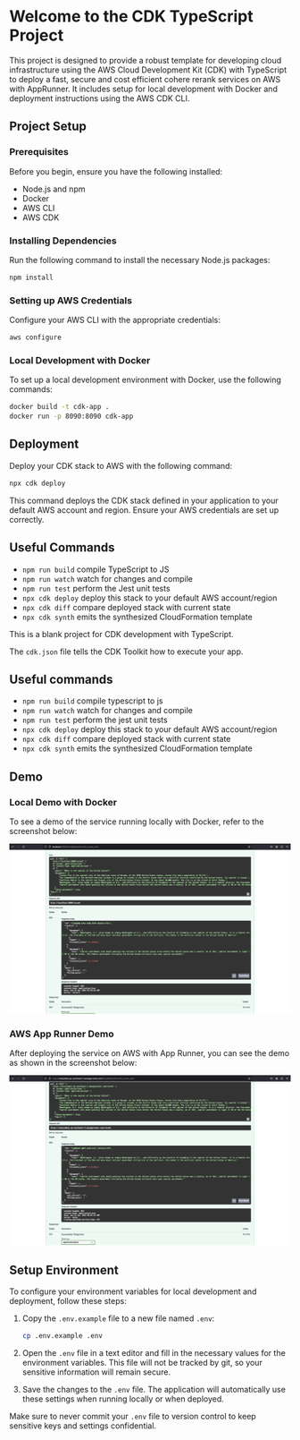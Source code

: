 # Welcome to the CDK TypeScript Project

This project is designed to provide a robust template for developing cloud infrastructure using the AWS Cloud Development Kit (CDK) with TypeScript to deploy a fast, secure and cost efficient cohere rerank services on AWS with AppRunner. It includes setup for local development with Docker and deployment instructions using the AWS CDK CLI.

## Project Setup

### Prerequisites

Before you begin, ensure you have the following installed:

- Node.js and npm
- Docker
- AWS CLI
- AWS CDK

### Installing Dependencies

Run the following command to install the necessary Node.js packages:

```bash
npm install
```

### Setting up AWS Credentials

Configure your AWS CLI with the appropriate credentials:

```bash
aws configure
```

### Local Development with Docker

To set up a local development environment with Docker, use the following commands:

```bash
docker build -t cdk-app .
docker run -p 8090:8090 cdk-app
```

## Deployment

Deploy your CDK stack to AWS with the following command:

```bash
npx cdk deploy
```

This command deploys the CDK stack defined in your application to your default AWS account and region. Ensure your AWS credentials are set up correctly.

## Useful Commands

- `npm run build`   compile TypeScript to JS
- `npm run watch`   watch for changes and compile
- `npm run test`    perform the Jest unit tests
- `npx cdk deploy`  deploy this stack to your default AWS account/region
- `npx cdk diff`    compare deployed stack with current state
- `npx cdk synth`   emits the synthesized CloudFormation template

This is a blank project for CDK development with TypeScript.

The `cdk.json` file tells the CDK Toolkit how to execute your app.

## Useful commands

* `npm run build`   compile typescript to js
* `npm run watch`   watch for changes and compile
* `npm run test`    perform the jest unit tests
* `npx cdk deploy`  deploy this stack to your default AWS account/region
* `npx cdk diff`    compare deployed stack with current state
* `npx cdk synth`   emits the synthesized CloudFormation template

## Demo

### Local Demo with Docker

To see a demo of the service running locally with Docker, refer to the screenshot below:

![Local Demo with Docker](assets/demo_local_host.png)

### AWS App Runner Demo

After deploying the service on AWS with App Runner, you can see the demo as shown in the screenshot below:

![AWS App Runner Demo](assets/demo_app_runner_aws.png)
## Setup Environment

To configure your environment variables for local development and deployment, follow these steps:

1. Copy the `.env.example` file to a new file named `.env`:

   ```bash
   cp .env.example .env
   ```

2. Open the `.env` file in a text editor and fill in the necessary values for the environment variables. This file will not be tracked by git, so your sensitive information will remain secure.

3. Save the changes to the `.env` file. The application will automatically use these settings when running locally or when deployed.

Make sure to never commit your `.env` file to version control to keep sensitive keys and settings confidential.

